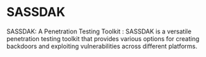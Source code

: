 # SASSDAK
SASSDAK: A Penetration Testing Toolkit :   SASSDAK is a versatile penetration testing toolkit that provides various options for creating backdoors and exploiting vulnerabilities across different platforms.
